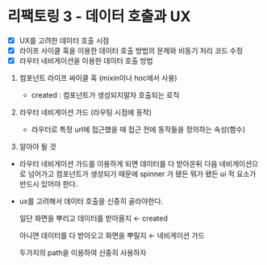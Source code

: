 # 리팩토링 3 - 데이터 호출과 UX

- [x] UX를 고려한 데이터 호출 시점
- [x] 라이프 사이클 훅을 이용한 데이터 호출 방법의 문제와 비동기 처리 코드 수정
- [x] 라우터 네비게이션을 이용한 데이터 호출 방법

1. 컴포넌트 라이프 싸이클 훅 (mixin이나 hoc에서 사용)

   - created : 컴포넌트가 생성되지말자 호출되는 로직

2. 라우터 네비게이션 가드 (라우팅 시점에 동작)

   - 라우터로 특정 url에 접근했을 때 접근 전에 동작들을 정의하는 속성(함수)

3. 알아야 될 것

- 라우터 네비게이션 가드를 이용하게 되면 데이터를 다 받아온뒤 다음 네비게이션으로 넘어가고 컴포넌트가 생성되기 때문에 spinner 가 됐든 뭐가 됐든 ui 적 요소가 반드시 있어야 한다.
- ux를 고려해서 데이터 호출을 신중히 골라야한다.

  일단 화면을 뿌리고 데이터를 받아올지 ← created

  아니면 데이터를 다 받아오고 화면을 뿌릴지 ← 네비게이션 가드

  두가지의 path을 이용하여 신중히 사용하자
